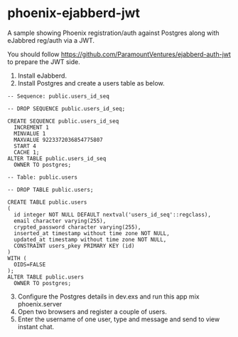 # phoenix-ejabberd-jwt
A sample showing Phoenix registration/auth against Postgres along with eJabbred reg/auth via a JWT.

You should follow https://github.com/ParamountVentures/ejabberd-auth-jwt to prepare the JWT side.

1. Install eJabberd. 
2. Install Postgres and create a users table as below.

```
-- Sequence: public.users_id_seq

-- DROP SEQUENCE public.users_id_seq;

CREATE SEQUENCE public.users_id_seq
  INCREMENT 1
  MINVALUE 1
  MAXVALUE 9223372036854775807
  START 4
  CACHE 1;
ALTER TABLE public.users_id_seq
  OWNER TO postgres;

-- Table: public.users

-- DROP TABLE public.users;

CREATE TABLE public.users
(
  id integer NOT NULL DEFAULT nextval('users_id_seq'::regclass),
  email character varying(255),
  crypted_password character varying(255),
  inserted_at timestamp without time zone NOT NULL,
  updated_at timestamp without time zone NOT NULL,
  CONSTRAINT users_pkey PRIMARY KEY (id)
)
WITH (
  OIDS=FALSE
);
ALTER TABLE public.users
  OWNER TO postgres;
```
3. Configure the Postgres details in dev.exs and run this app mix phoenix.server
4. Open two browsers and register a couple of users.
5. Enter the username of one user, type and message and send to view instant chat.
